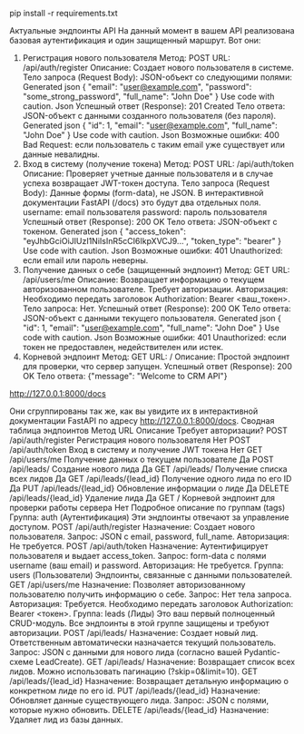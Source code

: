 pip install -r requirements.txt

Актуальные эндпоинты API
На данный момент в вашем API реализована базовая аутентификация и один защищенный маршрут. Вот они:
1. Регистрация нового пользователя
Метод: POST
URL: /api/auth/register
Описание: Создает нового пользователя в системе.
Тело запроса (Request Body): JSON-объект со следующими полями:
Generated json
{
  "email": "user@example.com",
  "password": "some_strong_password",
  "full_name": "John Doe"
}
Use code with caution.
Json
Успешный ответ (Response): 201 Created
Тело ответа: JSON-объект с данными созданного пользователя (без пароля).
Generated json
{
  "id": 1,
  "email": "user@example.com",
  "full_name": "John Doe"
}
Use code with caution.
Json
Возможные ошибки:
400 Bad Request: если пользователь с таким email уже существует или данные невалидны.
2. Вход в систему (получение токена)
Метод: POST
URL: /api/auth/token
Описание: Проверяет учетные данные пользователя и в случае успеха возвращает JWT-токен доступа.
Тело запроса (Request Body): Данные формы (form-data), не JSON. В интерактивной документации FastAPI (/docs) это будут два отдельных поля.
username: email пользователя
password: пароль пользователя
Успешный ответ (Response): 200 OK
Тело ответа: JSON-объект с токеном.
Generated json
{
  "access_token": "eyJhbGciOiJIUzI1NiIsInR5cCI6IkpXVCJ9...",
  "token_type": "bearer"
}
Use code with caution.
Json
Возможные ошибки:
401 Unauthorized: если email или пароль неверны.
3. Получение данных о себе (защищенный эндпоинт)
Метод: GET
URL: /api/users/me
Описание: Возвращает информацию о текущем авторизованном пользователе. Требует авторизации.
Авторизация: Необходимо передать заголовок Authorization: Bearer <ваш_токен>.
Тело запроса: Нет.
Успешный ответ (Response): 200 OK
Тело ответа: JSON-объект с данными текущего пользователя.
Generated json
{
  "id": 1,
  "email": "user@example.com",
  "full_name": "John Doe"
}
Use code with caution.
Json
Возможные ошибки:
401 Unauthorized: если токен не предоставлен, недействителен или истек.
4. Корневой эндпоинт
Метод: GET
URL: /
Описание: Простой эндпоинт для проверки, что сервер запущен.
Успешный ответ (Response): 200 OK
Тело ответа: {"message": "Welcome to CRM API"}


http://127.0.0.1:8000/docs












Они сгруппированы так же, как вы увидите их в интерактивной документации FastAPI по адресу http://127.0.0.1:8000/docs.
Сводная таблица эндпоинтов
Метод	URL	Описание	Требует авторизации?
POST	/api/auth/register	Регистрация нового пользователя	Нет
POST	/api/auth/token	Вход в систему и получение JWT токена	Нет
GET	/api/users/me	Получение данных о текущем пользователе	Да
POST	/api/leads/	Создание нового лида	Да
GET	/api/leads/	Получение списка всех лидов	Да
GET	/api/leads/{lead_id}	Получение одного лида по его ID	Да
PUT	/api/leads/{lead_id}	Обновление информации о лиде	Да
DELETE	/api/leads/{lead_id}	Удаление лида	Да
GET	/	Корневой эндпоинт для проверки работы сервера	Нет
Подробное описание по группам (tags)
Группа: auth (Аутентификация)
Эти эндпоинты отвечают за управление доступом.
POST /api/auth/register
Назначение: Создает нового пользователя.
Запрос: JSON с email, password, full_name.
Авторизация: Не требуется.
POST /api/auth/token
Назначение: Аутентифицирует пользователя и выдает access_token.
Запрос: form-data с полями username (ваш email) и password.
Авторизация: Не требуется.
Группа: users (Пользователи)
Эндпоинты, связанные с данными пользователей.
GET /api/users/me
Назначение: Позволяет авторизованному пользователю получить информацию о себе.
Запрос: Нет тела запроса.
Авторизация: Требуется. Необходимо передать заголовок Authorization: Bearer <токен>.
Группа: leads (Лиды)
Это ваш первый полноценный CRUD-модуль. Все эндпоинты в этой группе защищены и требуют авторизации.
POST /api/leads/
Назначение: Создает новый лид. Ответственным автоматически назначается текущий пользователь.
Запрос: JSON с данными для нового лида (согласно вашей Pydantic-схеме LeadCreate).
GET /api/leads/
Назначение: Возвращает список всех лидов. Можно использовать пагинацию (?skip=0&limit=10).
GET /api/leads/{lead_id}
Назначение: Возвращает детальную информацию о конкретном лиде по его id.
PUT /api/leads/{lead_id}
Назначение: Обновляет данные существующего лида.
Запрос: JSON с полями, которые нужно обновить.
DELETE /api/leads/{lead_id}
Назначение: Удаляет лид из базы данных.